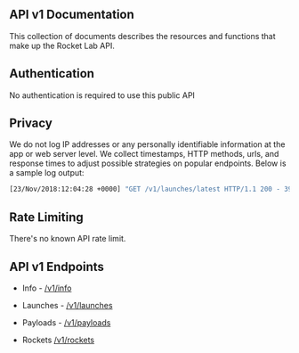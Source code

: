 ## API v1 Documentation
This collection of documents describes the resources and functions that make up the Rocket Lab API.

## Authentication
No authentication is required to use this public API

## Privacy
We do not log IP addresses or any personally identifiable information at the app or web server level. We collect timestamps,
HTTP methods, urls, and response times to adjust possible strategies on popular endpoints. Below is a sample log output:
```bash
[23/Nov/2018:12:04:28 +0000] "GET /v1/launches/latest HTTP/1.1 200 - 39.082 ms"
```
## Rate Limiting
There's no known API rate limit.

## API v1 Endpoints

* Info - [/v1/info](https://github.com/Trinitui/Rocket-Lab-API-Reborn/blob/master/docs/v1/info.md)

* Launches - [/v1/launches](https://github.com/Trinitui/Rocket-Lab-API-Reborn/blob/master/docs/v1/launches.md)

* Payloads - [/v1/payloads](https://github.com/Trinitui/Rocket-Lab-API-Reborn/blob/master/docs/v1/payloads.md)

* Rockets [/v1/rockets](https://github.com/Trinitui/Rocket-Lab-API-Reborn/blob/master/docs/v1/rockets.md)